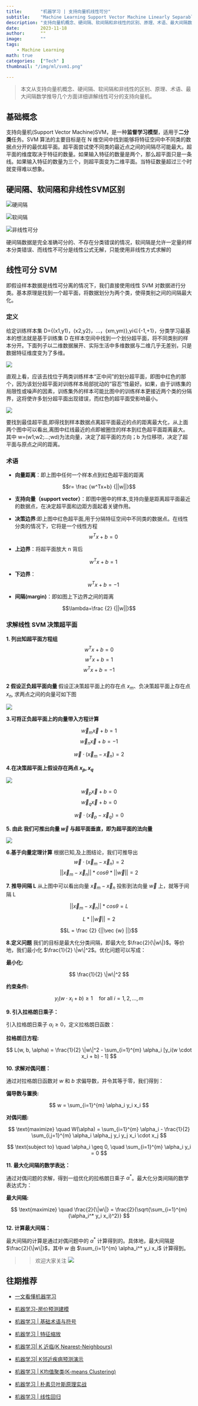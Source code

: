 ```yaml
---
title:       "机器学习 | 支持向量机线性可分"
subtitle:    "Machine Learning Support Vector Machine Linearly Separable"
description: "支持向量机概念、硬间隔、软间隔和非线性的区别、原理、术语、最大间隔数学推导几个方面详细讲解线性可分的支持向量机"
date:        2023-11-18
author:      ""
image:       ""
tags:        
    - Machine Learning
math: true
categories:  ["Tech" ]
thumbnail: "/img/ml/svm1.png"

---
```



>  本文从支持向量机概念、硬间隔、软间隔和非线性的区别、原理、术语、最大间隔数学推导几个方面详细讲解线性可分的支持向量机。

## 基础概念

支持向量机(Support Vector Machine)SVM，是一种**监督学习模型**，适用于**二分类**任务。SVM 算法的主要目标是在 N 维空间中找到能够将特征空间中不同类的数据点分开的最优超平面。超平面尝试使不同类的最近点之间的间隔尽可能最大。超平面的维度取决于特征的数量。如果输入特征的数量是两个，那么超平面只是一条线。如果输入特征的数量为三个，则超平面变为二维平面。当特征数量超过三个时就变得难以想象。

## 硬间隔、软间隔和非线性SVM区别

![硬间隔](/img/ml/hard-margin.webp)


![软间隔](/img/ml/soft-margin.webp)

![非线性可分](/img/ml/not-linearn.webp)



硬间隔数据是完全准确可分的、不存在分类错误的情况，软间隔是允许一定量的样本分类错误、而线性不可分是线性公式无解，只能使用非线性方式求解的



## 线性可分 SVM

即假设样本数据是线性可分离的情况下，我们直接使用线性 SVM 对数据进行分类。基本原理是找到一个超平面，将数据划分为两个类，使得类别之间的间隔最大化。

### 定义

给定训练样本集 D={(x1,y1)，(x2,y2)，...，(xm,ym)},yi∈{-1,+1}，分类学习最基本的想法就是基于训练集 D 在样本空间中找到一个划分超平面，将不同类别的样本分开。下面列子以二维数据展开、实际生活中多维数据与二维几乎无差别，只是数据特征维度变为了多维。

![](/img/ml/svm1.png)


直观上看，应该去找位于两类训练样本“正中间”的划分超平面，即图中红色的那个，因为该划分超平面对训练样本局部扰动的“容忍”性最好。如果，由于训练集的局限性或噪声的因素，训练集外的样本可能比图中的训练样本更接近两个类的分隔界，这将使许多划分超平面出现错误，而红色的超平面受影响最小。

![](/img/ml/svm2.png)


要找到最佳超平面,即得找到样本数据点离超平面最近的点的距离最大化，从上面两个图中可以看出,离图中红线最近的点即被圈住的样本到红色超平面距离最大。其中 w=(w1;w2;...;wd)为法向量，决定了超平面的方向；b 为位移项，决定了超平面与原点之间的距离。

### 术语

- **向量距离**：即上图中任何一个样本点到红色超平面的距离

$$r= \frac {w^Tx+b} {||w||}$$

- **支持向量（support vector）**：即图中圈中的样本,支持向量是距离超平面最近的数据点，在决定超平面和边距方面起着关键作用。

- **决策边界**:即上图中红色超平面,用于分隔特征空间中不同类的数据点。在线性分类的情况下，它将是一个线性方程
  $$w^Tx+b=0$$
- **上边界**：将超平面放大 n 背后

  $$w^Tx+b=1$$

- **下边界**：
  $$w^Tx+b=-1$$
- **间隔(margin)**：即如图上下边界之间的距离

$$\lambda=\frac {2} {||w||}$$

### 求解线性 SVM 决策超平面

**1. 列出知超平面方程组**
$$w^Tx+b=0$$
$$w^Tx+b=1$$
$$w^Tx+b=-1$$  
**2 假设正负超平面向量**
假设正决策超平面上的存在点 $x_m$、负决策超平面上存在点 $x_n$, 求两点之间的向量可如下图

![](/img/ml/svm9.png)


**3.可将正负超平面上的向量带入方程计算**

$$\vec w_m \vec x+b=1$$
$$\vec w_n \vec x+b=-1$$

$$\vec {w} \cdot (\vec x_m- \vec x_n)=2$$

**4.在决策超平面上假设存在两点 $x_p,x_q$**

![](/img/ml/svm10.png)


$$\vec w_p \vec x+b=0$$
$$\vec w_q \vec x+b=0$$

$$\vec {w} \cdot (\vec x_p- \vec x_q)=0$$

**5. 由此 我们可推出向量 $\vec w$ 与超平面垂直，即为超平面的法向量**

![](/img/ml/svm11.png)


**6.基于向量定理计算**
根据已知,及上图结论，我们可推导出
$$\vec {w} \cdot (\vec x_m- \vec x_n)=2$$
$$||\vec x_m- \vec x_n|| * cos \theta * ||\vec {w} || =2$$

**7. 推导间隔 L**
从上图中可以看出向量 $\vec x_m- \vec x_n$ 投影到法向量 $\vec w$ 上，就等于间隔 L

$$||\vec x_m- \vec x_n|| * cos \theta  =L$$

$$L * ||\vec {w} || =2$$

$$L = \frac {2}  {||\vec {w} ||}$$

**8.定义问题**
我们的目标是最大化分类间隔，即最大化 $\frac{2}{\|w\|}$。等价地，我们最小化 $\frac{1}{2} \|w\|^2$。优化问题可以写成：

**最小化:**

$$
\frac{1}{2} \|w\|^2
$$

**约束条件:**

$$
y_i(w \cdot x_i + b) \geq 1 \quad \text{for all } i = 1, 2, \ldots, m
$$

**9. 引入拉格朗日乘子：**

引入拉格朗日乘子 $\alpha_i \geq 0$，定义拉格朗日函数：

**拉格朗日方程:**

$$
L(w, b, \alpha) = \frac{1}{2} \|w\|^2 - \sum_{i=1}^{m} \alpha_i [y_i(w \cdot x_i + b) - 1]
$$

**10. 求解对偶问题：**

通过对拉格朗日函数对 $w$ 和 $b$ 求偏导数，并令其等于零，我们得到：

**偏导数与置换:**

$$
w = \sum_{i=1}^{m} \alpha_i y_i x_i
$$

**对偶问题:**

$$
\text{maximize} \quad W(\alpha) = \sum_{i=1}^{m} \alpha_i - \frac{1}{2} \sum_{i,j=1}^{m} \alpha_i \alpha_j y_i y_j x_i \cdot x_j
$$

$$
\text{subject to} \quad \alpha_i \geq 0, \quad \sum_{i=1}^{m} \alpha_i y_i = 0
$$

**11. 最大化间隔的数学表达：**

通过对偶问题的求解，得到一组优化的拉格朗日乘子 $\alpha^*$。最大化分类间隔的数学表达式为：

**最大间隔:**

$$
\text{maximize} \quad \frac{2}{\|w\|} = \frac{2}{\sqrt{\sum_{i=1}^{m} (\alpha_i^* y_i x_i)^2}}
$$

**12. 计算最大间隔：**

最大间隔的计算是通过对偶问题中的 $\alpha^*$ 计算得到的。具体地，最大间隔是 $\frac{2}{\|w\|}$，其中 $w$ 由 $\sum_{i=1}^{m} \alpha_i^* y_i x_i$ 计算得到。
>> 欢迎大家关注
![](https://files.mdnice.com/user/50789/e5f12b6f-3e5c-4dfe-bab9-f074734d3e37.png)

## 往期推荐

- [一文看懂机器学习](https://mp.weixin.qq.com/s?__biz=MzU0ODMzMzk0Ng==&mid=2247484391&idx=1&sn=716e299395f39c6ee2af72227f34b255&chksm=fb41f3f2cc367ae4f2f89dd7ed47de8378c35abc5904241b7d247e87cd707668b1bb09129a7b#rd)
- [机器学习-房价预测建模](https://mp.weixin.qq.com/s?__biz=MzU0ODMzMzk0Ng==&mid=2247484401&idx=1&sn=0b67c4ad3e7608009ae920571f2fd308&chksm=fb41f3e4cc367af2f41d9b17f6f2a8310d5cb299bfa355618907f4e0202522d9e2b3e19d5c91#rd)
- [机器学习 | 基础术语与符号](https://mp.weixin.qq.com/s?__biz=MzU0ODMzMzk0Ng==&mid=2247484401&idx=1&sn=0b67c4ad3e7608009ae920571f2fd308&chksm=fb41f3e4cc367af2f41d9b17f6f2a8310d5cb299bfa355618907f4e0202522d9e2b3e19d5c91#rd)
- [机器学习 | 特征缩放](https://mp.weixin.qq.com/s?__biz=MzU0ODMzMzk0Ng==&mid=2247484510&idx=1&sn=bb7cf6117c620aae01064f1051730c29&chksm=fb41f44bcc367d5d223dd7a8d445e92d97e2e993a49d122e019f80a1555b0b651567f5056060#rd)
- [机器学习| K 近临(K Nearest-Neighbours)](https://mp.weixin.qq.com/s?__biz=MzU0ODMzMzk0Ng==&mid=2247484572&idx=1&sn=e8fed49378732bd5c40f6130dd42ec7c&chksm=fb41f489cc367d9fa1483192ace36bad08a49c546a1b8e19c2350e14e6d2693cf39fd27dabf5#rd)
- [机器学习| K邻近疾病预测演示](https://mp.weixin.qq.com/s?__biz=MzU0ODMzMzk0Ng==&mid=2247484576&idx=1&sn=272c2f834eb92197d382ca7164a097a1&chksm=fb41f4b5cc367da36d40622bbc097cb19e9cccad76062c33c49d494205ce2473720318e6a914#rd)
- [机器学习 | K均值聚类(K-means Clustering)](https://mp.weixin.qq.com/s?__biz=MzU0ODMzMzk0Ng==&mid=2247484610&idx=1&sn=e5ddd983cd1f32b52524a8ae846c36f1&chksm=fb41f4d7cc367dc10d15fecadaa82ef74b5ab5c71704fb869fd1c62ad0da6e17cb037a31ca66#rd)

- [机器学习 | 朴素贝叶斯原理实战](https://mp.weixin.qq.com/s?__biz=MzU0ODMzMzk0Ng==&mid=2247484764&idx=1&sn=08ec391ef9a85c25d8205a3574b4a636&chksm=fb41f549cc367c5f1fb90a3f9735831576334566afd7d409f063cd329e8af81a79a797f9104f#rd)
- [机器学习 | 线性回归](https://mp.weixin.qq.com/s?__biz=MzU0ODMzMzk0Ng==&mid=2247484791&idx=1&sn=5fb140a07fe30805d785303d55307b14&chksm=fb41f562cc367c74b5ae84e05093062b79a8827a505de7b858f2c76414a29ea9d94e08aaaaa5#rd)


